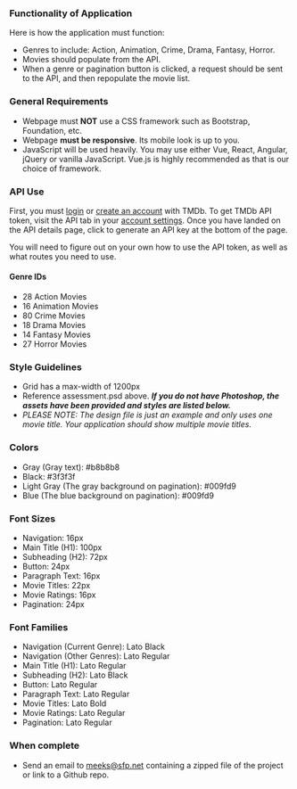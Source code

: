 ### Functionality of Application
Here is how the application must function:
- Genres to include: Action, Animation, Crime, Drama, Fantasy, Horror.
- Movies should populate from the API.
- When a genre or pagination button is clicked, a request should be sent to the API, and then repopulate the movie list.

### General Requirements
- Webpage must **NOT** use a CSS framework such as Bootstrap, Foundation, etc.
- Webpage **must be responsive**. Its mobile look is up to you.
- JavaScript will be used heavily. You may use either Vue, React, Angular, jQuery or vanilla JavaScript. Vue.js is highly recommended as that is our choice of framework.

### API Use
First, you must [login](https://www.themoviedb.org/login) or [create an account](https://www.themoviedb.org/account/signup) with TMDb.
To get TMDb API token, visit the API tab in your [account settings](https://www.themoviedb.org/settings/api).
Once you have landed on the API details page, click to generate an API key at the bottom of the page.

You will need to figure out on your own how to use the API token, as well as what routes you need to use.

#### Genre IDs
- 28 Action Movies
- 16 Animation Movies
- 80 Crime Movies
- 18 Drama Movies
- 14 Fantasy Movies
- 27 Horror Movies

### Style Guidelines
- Grid has a max-width of 1200px
- Reference assessment.psd above. ***If you do not have Photoshop, the assets have been provided and styles are listed below.***
- *PLEASE NOTE: The design file is just an example and only uses one movie title. Your application should show multiple movie titles.*

### Colors
- Gray (Gray text): #b8b8b8 
- Black: #3f3f3f
- Light Gray (The gray background on pagination): #009fd9
- Blue (The blue background on pagination): #009fd9

### Font Sizes
- Navigation: 16px
- Main Title (H1): 100px
- Subheading (H2): 72px
- Button: 24px
- Paragraph Text: 16px
- Movie Titles: 22px
- Movie Ratings: 16px
- Pagination: 24px

### Font Families
- Navigation (Current Genre): Lato Black
- Navigation (Other Genres): Lato Regular
- Main Title (H1): Lato Regular
- Subheading (H2): Lato Black
- Button: Lato Regular
- Paragraph Text: Lato Regular
- Movie Titles: Lato Bold
- Movie Ratings: Lato Regular
- Pagination: Lato Regular

### When complete
- Send an email to meeks@sfp.net containing a zipped file of the project or link to a Github repo.
